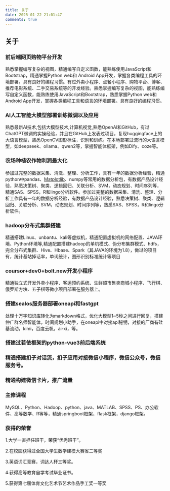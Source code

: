 ```yaml
---
title: 关于
date: 2025-01-22 21:01:47
comments: true
---
```

## 关于

### 前后端网页购物平台开发

熟悉掌握编写复杂的视图，精通编写自定义函数，能熟练使用JavaScript和Bootstrap，精通掌握Python web和 Android App开发，掌握各类编程工具的环境部署。具有良好的编程习惯。有过外卖小程序、点餐小程序、购物平台、博客、推荐电影系统、二手交易系统等的开发经验。熟悉掌握编写复杂的视图，能熟练编写自定义函数，能熟练使用JavaScript和Bootstrap，熟悉掌握Python web和 Android App开发，掌握各类编程工具和语言的环境部署。具有良好的编程习惯。

### **Al人工智能大模型部署训练微调以及应用**

熟悉最新Al技术,包括大模型技术,计算机视觉,熟悉OpenAl和GitHub，有过ChatGPT微调的实操经验，并且在GitHub上发表过项目，复现huggingface上的大语言模型，熟悉OpenCV图形标注，识别和训练。在本地部署过流行的大语言模型，如deepseek、ollama、qwen2等，掌握智能体框架，例如Dify、coze等。

### **农场种植农作物利润最大化**

参加过完整的数据采集、清洗、整理、分析工作，具有一年的数据分析经验，精通python中pandas、[Matplotlib](https://www.heywhale.com/mw/project/677be433baedc637d3c0c1d5)、numpy等常用的数据分析包，有数据产品设计经验，熟悉决策树、聚类、逻辑回归、关联分析、SVM，动态规划、时间序列等，精通SAS、SPSS，R和lingo分析软件。参加过完整的数据采集、清洗、整理、分析工作具有一年的数据分析经验，有数据产品设计经验，熟悉决策树、聚类、逻辑回归、关联分析、SVM，动态规划、时间序列等，熟悉SAS、SPSS，R和lingo分析软件。

### **hadoop分布式集群搭建**

精通搭建Linux、unbantu、kali等虚拟机，精通配置虚拟机的网络配置、JAVA环境、Python环境等,精通配置搭建hadoop的单机模式、伪分布集群模式、hdfs，完全分布式集群、Hive、Hbase、Spark（其JAVA的环境为1.8），做过的项目有，统计基站掉话率，单词统计，图形识别标准统计等项目

### coursor+dev0+bolt.new开发小程序

精通独立式开发外卖小程序、客运预约系统、生鲜超市售卖商城小程序、飞行棋、俄罗斯方块、五子棋等微小项目部署在服务器上。

### 搭建sealos服务器部署oneapi和fastgpt

处理十万字知识库转化为markdown格式，优化大模型1~5秒之间进行回复，搭建仲广群名师智能体，时间规划小助手，在oneapi中对接api秘钥，对接的厂商有硅基流动，kimi，百度云帆，ai-xi，等。

### 搭建过若依框架的python-vue3前后端系统

### 精通搭建扣子对话流，扣子应用对接微信小程序，微信公众号，微信服务号。

### 精通构建微信卡片，推广流量

### 主修课程

MySQL、Python、Hadoop、python、java、MATLAB、SPSS、PS、办公软件、高等数学、R等等，精通springboot框架，flask框架，django框架。

### 获得的荣誉

1.大学一直担任班干，荣获“优秀班干”。    

2.在校园获得过全国大学生数学建模大赛省二等奖

3.英语词汇竞赛，词达人杯三等奖。

4.获得高等教育自学考试毕业证书。

5.获得第七届体育文化艺术节艺术作品手工奖一等奖
